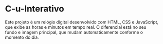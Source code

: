 # C-u-Interativo
Este projeto é um relógio digital desenvolvido com HTML, CSS e JavaScript, que exibe as horas e minutos em tempo real. O diferencial está no seu fundo e imagem principal, que mudam automaticamente conforme o momento do dia.
